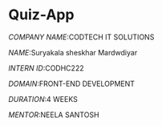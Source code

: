# Quiz-App
*COMPANY NAME*:CODTECH IT SOLUTIONS

*NAME*:Suryakala sheskhar Mardwdiyar

*INTERN ID*:CODHC222

*DOMAIN*:FRONT-END DEVELOPMENT

*DURATION*:4 WEEKS

*MENTOR*:NEELA SANTOSH
